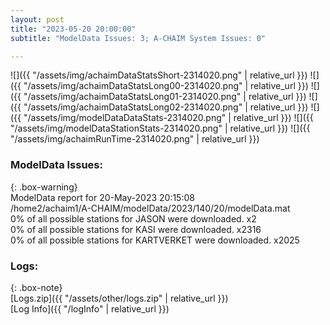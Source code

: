 ```yaml
---
layout: post
title: "2023-05-20 20:00:00"
subtitle: "ModelData Issues: 3; A-CHAIM System Issues: 0"

---
```


![]({{ "/assets/img/achaimDataStatsShort-2314020.png" | relative_url }})
![]({{ "/assets/img/achaimDataStatsLong00-2314020.png" | relative_url }})
![]({{ "/assets/img/achaimDataStatsLong01-2314020.png" | relative_url }})
![]({{ "/assets/img/achaimDataStatsLong02-2314020.png" | relative_url }})
![]({{ "/assets/img/modelDataDataStats-2314020.png" | relative_url }})
![]({{ "/assets/img/modelDataStationStats-2314020.png" | relative_url }})
![]({{ "/assets/img/achaimRunTime-2314020.png" | relative_url }})


### ModelData Issues:  
  
{: .box-warning}  
 ModelData report for 20-May-2023 20:15:08   
 /home2/achaim1/A-CHAIM/modelData/2023/140/20/modelData.mat   
 0% of all possible stations for JASON were downloaded. x2   
 0% of all possible stations for KASI were downloaded. x2316   
 0% of all possible stations for KARTVERKET were downloaded. x2025   
  


### Logs:  
  
{: .box-note}  
[Logs.zip]({{ "/assets/other/logs.zip" | relative_url }})  
[Log Info]({{ "/logInfo" | relative_url }})  
